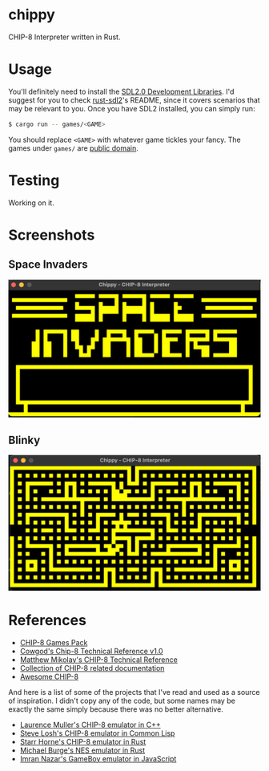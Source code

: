 # chippy

CHIP-8 Interpreter written in Rust.

# Usage

You'll definitely need to install the [SDL2.0 Development Libraries](https://www.libsdl.org/). I'd suggest for you to check [rust-sdl2](https://github.com/Rust-SDL2/rust-sdl2)'s README, since it covers scenarios that may be relevant to you. Once you have SDL2 installed, you can simply run:

```bash
$ cargo run -- games/<GAME>
```

You should replace `<GAME>` with whatever game tickles your fancy. The games under `games/` are [public domain](https://www.zophar.net/pdroms/chip8/chip-8-games-pack.html).

# Testing

Working on it.

# Screenshots

## Space Invaders
![alt text](screenshots/Space_Invaders.png)

## Blinky
![alt text](screenshots/Blinky.png)

# References
- [CHIP-8 Games Pack](https://www.zophar.net/pdroms/chip8/chip-8-games-pack.html)
- [Cowgod's Chip-8 Technical Reference v1.0](http://devernay.free.fr/hacks/chip8/C8TECH10.HTM)
- [Matthew Mikolay's CHIP-8 Technical Reference](https://github.com/mattmikolay/chip-8/wiki/CHIP%E2%80%908-Technical-Reference)
- [Collection of CHIP-8 related documentation](https://github.com/trapexit/chip-8_documentation)
- [Awesome CHIP-8](https://chip-8.github.io/links/)

And here is a list of some of the projects that I've read and used as a source of inspiration. I didn't copy any of the code, but some names may be exactly the same simply because there was no better alternative.

- [Laurence Muller's CHIP-8 emulator in C++](https://multigesture.net/articles/how-to-write-an-emulator-chip-8-interpreter/)
- [Steve Losh's CHIP-8 emulator in Common Lisp](https://github.com/sjl/cl-chip8)
- [Starr Horne's CHIP-8 emulator in Rust](https://github.com/starrhorne/chip8-rust)
- [Michael Burge's NES emulator in Rust](https://github.com/MichaelBurge/nes-emulator)
- [Imran Nazar's GameBoy emulator in JavaScript](https://github.com/Two9A/jsGB)
